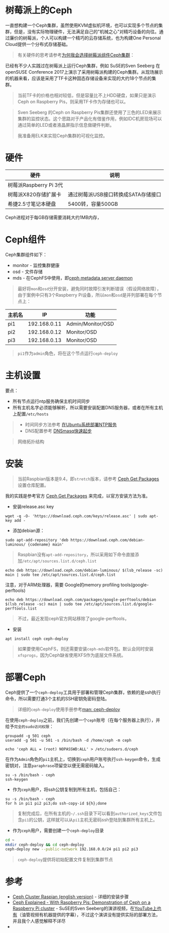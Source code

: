 # 树莓派上的Ceph

一直想构建一个Ceph集群，虽然使用KVM虚拟机环境，也可以实现多个节点的集群，但是，没有实际物理硬件，无法满足自己的"机械之心"对精巧设备的向往。通过廉价的树莓派，个人可以构建一个精巧的云存储系统，也为构建One Personal Cloud提供一个分布式存储基础。

> 有关硬件的思考请参考[为何我会选择树莓派组件Ceph集群](../hardware/README)：



已经有不少人实践过在树莓派上运行Ceph集群，例如 SuSE的Sven Seeberg 在openSUSE Conference 2017上演示了采用树莓派构建的Ceph集群。从现场展示的机器来看，应该是采用了TF卡这种固态存储设备来实现的大约18个节点的集群。


> 当前TF卡的价格也相对较低，但是容量比不上HDD硬盘，如果只是演示Ceph on Raspberry Pis，则采用TF卡作为存储也可以。

> Sven Seeberg 的Ceph on Raspberry Pis集群还使用了三色的LED来展示集群的监控状态。这个思路对于产品化有借鉴作用，例如IDC机房现场可以通过简单的LED或者液晶屏指示信息做硬件判断。
> 
> 我准备用ELK来实现Ceph集群的可视化监控。

# 硬件

| 硬件 | 说明 |
| ---- | ---- |
| 树莓派Raspberry Pi 3代 | |
| 树莓派X820存储扩展卡 | 通过树莓派USB接口转换成SATA存储接口 |
| 希捷2.5寸笔记本硬盘 | 5400转，容量500GB |

Ceph进程对于每GB存储需要消耗大约1MB内存，

# Ceph组件

Ceph集群组件如下：

* monitor - 监控集群健康
* osd - 文件存储
* mds - 在CephFS中使用，即[ceph metadata server daemon](http://docs.ceph.com/docs/master/man/8/ceph-mds/)

> 最好将`mon`和`osd`分开安装，避免同时故障引发判断错误（假设网络故障），由于案例中只有3个Raspberry Pi设备，所以`mon`和`osd`是并列部署在每个节点上：

| 主机名 | IP | 功能 |
| ---- | ---- | ---- |
| pi1 | 192.168.0.11 | Admin/Monitor/OSD |
| pi2 | 192.168.0.12 | Monitor/OSD |
| pi3 | 192.168.0.13 | Monitor/OSD |

> `pi1`作为`admin`角色，将在这个节点运行`ceph-deploy`

# 主机设置

要点：

* 所有节点运行ntp服务确保主机时间同步
* 所有主机名字必须能够解析，所以需要安装配置DNS服务器，或者在所有主机上配置`/etc/hosts`

> * 时间同步方法参考 [在Ubuntu系统部署NTP服务](../../../service/ntp/deploy_ntp_daemon_on_ubuntu)
> * DNS配置参考 [DNSmasq快速起步](../../../service/dns/dnsmasq/dnsmasq_quick_startup)

> 网络拓扑结构


# 安装

> 当前Raspbian版本是9.4，即`stretch`版本，请参考 [Ceph Get Packages](http://docs.ceph.com/docs/master/install/get-packages/) 设置仓库配置。

我的实践是参考官方 [Ceph Get Packages](http://docs.ceph.com/docs/master/install/get-packages/) 来完成，以官方安装方法为准。

* 安装release.asc key

```
wget -q -O- 'https://download.ceph.com/keys/release.asc' | sudo apt-key add -
```

* 添加debian源：

```
sudo apt-add-repository 'deb https://download.ceph.com/debian-luminous/ {codename} main'
```

> Raspbian没有`apt-add-repository`，所以采用如下命令直接添加`/etc/apt/sources.list.d/ceph.list`

```
echo deb https://download.ceph.com/debian-luminous/ $(lsb_release -sc) main | sudo tee /etc/apt/sources.list.d/ceph.list
```

注意，对于ARM处理器，需要 Google的memory profiling tools(google-perftools)

```
echo deb https://download.ceph.com/packages/google-perftools/debian  $(lsb_release -sc) main | sudo tee /etc/apt/sources.list.d/google-perftools.list
```

> 不过，最近发现ceph官方网站移除了google-perftools，

* 安装

```
apt install ceph ceph-deploy
```

> 如果要使用CephFS，则还需要安装`ceph-mds`软件包。默认会同时安装`xfsprogs`，因为Ceph缺省使用XFS作为底层文件系统。

# 部署Ceph

Ceph提供了一个`ceph-deploy`工具用于部署和管理Ceph集群，依赖的是ssh执行命令，所以需要打通3个主机的SSH密钥免密码登陆。

> 详细的`ceph-deploy`使用手册参考[man: ceph-deploy](http://docs.ceph.com/docs/hammer/man/8/ceph-deploy/)

在使用`ceph-deploy`之前，我们先创建一个`ceph`账号（在每个服务器上执行），并给予`完全的sudo访问权限`：

```
groupadd -g 501 ceph
useradd -g 501 -u 501 -s /bin/bash -d /home/ceph -m ceph

echo 'ceph ALL = (root) NOPASSWD:ALL' > /etc/sudoers.d/ceph
```

在作为`Admin`角色的`pi1`主机上，切换到`ceph`用户账号执行`ssh-keygen`命令，生成密钥对，注意`paraphrase`项留空以便无需密码输入。

```
su -s /bin/bash - ceph
ssh-keygen
```

* 作为`ceph`用户，将ssh公钥复制到所有主机，包括自己：

```
su -s /bin/bash - ceph
for h in pi1 pi2 pi3;do ssh-copy-id ${h};done
```

> 复制完成后，在所有主机的`~/.ssh`目录下可以看到`authorized_keys`文件包含`pi1`的公钥，这样就可以从`pi1`主机无密码ssh登陆到集群所有主机上。

* 作为`ceph`用户，需要创建一个`ceph-deploy`目录

```bash
cd ~
mkdir ceph-deploy && cd ceph-deploy
ceph-deploy new --public-network 192.168.0.0/24 pi1 pi2 pi3
```

> `ceph-deploy`提供将初始配置文件复制到集群节点

# 参考

* [Ceph Cluster Raspian (english version)](https://blog.raveland.org/post/raspian_ceph.en/) - 详细的安装步骤
* [Ceph Explained - With Raspberry Pis: Demonstration of Ceph on a Raspberry Pi cluster](https://media.ccc.de/v/1428-ceph-explained-with-raspberry-pis#t=2) - SuSE的Sven Seeberg的演讲视频，在[YouTube上也有](https://www.youtube.com/watch?v=9jjUygE8Wk4)（油管视频有机器提供的字幕），不过这个演讲没有提供实际的部署方法，并且我个人感觉解释不详尽
* []()